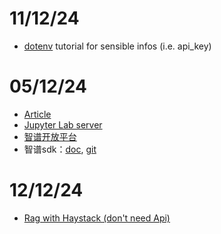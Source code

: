 # 11/12/24
- [dotenv](https://www.bilibili.com/video/BV1Vj42197kj/?spm_id_from=333.337.search-card.all.click) tutorial for sensible infos (i.e. api_key)

# 05/12/24
- [Article](https://paperswithcode.com/paper/raft-adapting-language-model-to-domain)
- [Jupyter Lab server](https://jha-tools.huma-num.fr/)
- [智谱开放平台](https://open.bigmodel.cn/)
- 智谱sdk：[doc](https://github.com/MetaGLM/zhipuai-sdk-python-v4), [git](https://github.com/MetaGLM/zhipuai-sdk-python-v4)

# 12/12/24
- [Rag with Haystack (don't need Api)](https://haystack.deepset.ai/tutorials/27_first_rag_pipeline)
